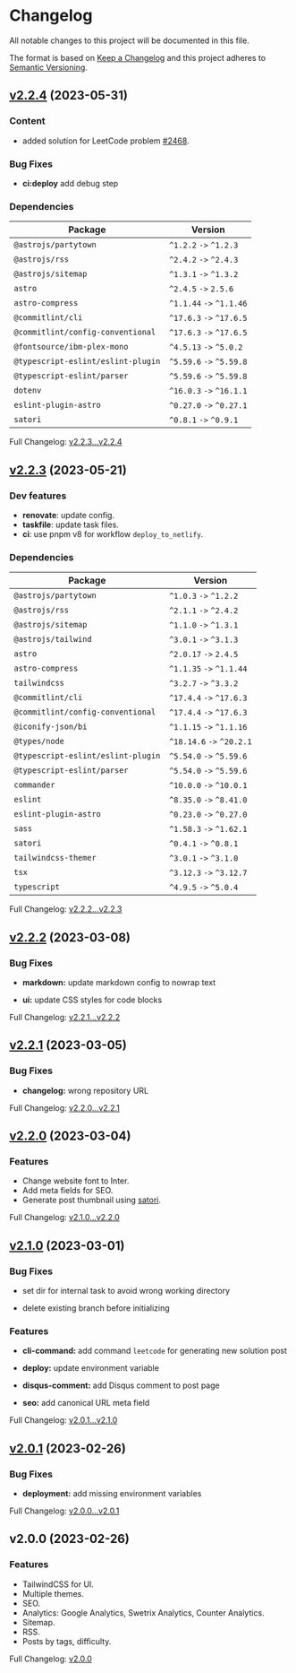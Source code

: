 # Changelog

All notable changes to this project will be documented in this file.

The format is based on [Keep a Changelog](http://keepachangelog.com/en/1.0.0/) and this project adheres to [Semantic Versioning](http://semver.org).

## [v2.2.4](https://github.com/ansidev/leetcode-blog/compare/v2.2.3...v2.2.4) (2023-05-31)

### Content

- added solution for LeetCode problem [#2468](https://leetcode.ansidev.xyz/2468-split-message-based-on-limit/).

### Bug Fixes

- **ci:deploy** add debug step

### Dependencies

| Package                            | Version                  |
| ---------------------------------- | ------------------------ |
| `@astrojs/partytown`               | `^1.2.2` `->` `^1.2.3`   |
| `@astrojs/rss`                     | `^2.4.2` `->` `^2.4.3`   |
| `@astrojs/sitemap`                 | `^1.3.1` `->` `^1.3.2`   |
| `astro`                            | `^2.4.5` `->` `2.5.6`    |
| `astro-compress`                   | `^1.1.44` `->` `^1.1.46` |
| `@commitlint/cli`                  | `^17.6.3` `->` `^17.6.5` |
| `@commitlint/config-conventional`  | `^17.6.3` `->` `^17.6.5` |
| `@fontsource/ibm-plex-mono`        | `^4.5.13` `->` `^5.0.2`  |
| `@typescript-eslint/eslint-plugin` | `^5.59.6` `->` `^5.59.8` |
| `@typescript-eslint/parser`        | `^5.59.6` `->` `^5.59.8` |
| `dotenv`                           | `^16.0.3` `->` `^16.1.1` |
| `eslint-plugin-astro`              | `^0.27.0` `->` `^0.27.1` |
| `satori`                           | `^0.8.1` `->` `^0.9.1`   |

Full Changelog: [v2.2.3...v2.2.4](https://github.com/ansidev/leetcode-blog/compare/v2.2.3...v2.2.4)

## [v2.2.3](https://github.com/ansidev/leetcode-blog/compare/v2.2.2...v2.2.3) (2023-05-21)

### Dev features

- **renovate**: update config.
- **taskfile**: update task files.
- **ci**: use pnpm v8 for workflow `deploy_to_netlify`.

### Dependencies

| Package                            | Version                   |
| ---------------------------------- | ------------------------- |
| `@astrojs/partytown`               | `^1.0.3` `->` `^1.2.2`    |
| `@astrojs/rss`                     | `^2.1.1` `->` `^2.4.2`    |
| `@astrojs/sitemap`                 | `^1.1.0` `->` `^1.3.1`    |
| `@astrojs/tailwind`                | `^3.0.1` `->` `^3.1.3`    |
| `astro`                            | `^2.0.17` `->` `2.4.5`    |
| `astro-compress`                   | `^1.1.35` `->` `^1.1.44`  |
| `tailwindcss`                      | `^3.2.7` `->` `^3.3.2`    |
| `@commitlint/cli`                  | `^17.4.4` `->` `^17.6.3`  |
| `@commitlint/config-conventional`  | `^17.4.4` `->` `^17.6.3`  |
| `@iconify-json/bi`                 | `^1.1.15` `->` `^1.1.16`  |
| `@types/node`                      | `^18.14.6` `->` `^20.2.1` |
| `@typescript-eslint/eslint-plugin` | `^5.54.0` `->` `^5.59.6`  |
| `@typescript-eslint/parser`        | `^5.54.0` `->` `^5.59.6`  |
| `commander`                        | `^10.0.0` `->` `^10.0.1`  |
| `eslint`                           | `^8.35.0` `->` `^8.41.0`  |
| `eslint-plugin-astro`              | `^0.23.0` `->` `^0.27.0`  |
| `sass`                             | `^1.58.3` `->` `^1.62.1`  |
| `satori`                           | `^0.4.1` `->` `^0.8.1`    |
| `tailwindcss-themer`               | `^3.0.1` `->` `^3.1.0`    |
| `tsx`                              | `^3.12.3` `->` `^3.12.7`  |
| `typescript`                       | `^4.9.5` `->` `^5.0.4`    |

Full Changelog: [v2.2.2...v2.2.3](https://github.com/ansidev/leetcode-blog/compare/v2.2.2...v2.2.3)

## [v2.2.2](https://github.com/ansidev/leetcode-blog/compare/v2.2.1...v2.2.2) (2023-03-08)

### Bug Fixes

- **markdown:** update markdown config to nowrap text

- **ui:** update CSS styles for code blocks

Full Changelog: [v2.2.1...v2.2.2](https://github.com/ansidev/leetcode-blog/compare/v2.2.1...v2.2.2)

## [v2.2.1](https://github.com/ansidev/leetcode-blog/compare/v2.2.0...v2.2.1) (2023-03-05)

### Bug Fixes

- **changelog:** wrong repository URL

Full Changelog: [v2.2.0...v2.2.1](https://github.com/ansidev/leetcode-blog/compare/v2.2.0...v2.2.1)

## [v2.2.0](https://github.com/ansidev/leetcode-blog/compare/v2.1.0...v2.2.0) (2023-03-04)

### Features

- Change website font to Inter.
- Add meta fields for SEO.
- Generate post thumbnail using [satori](https://github.com/vercel/satori).

Full Changelog: [v2.1.0...v2.2.0](https://github.com/ansidev/leetcode-blog/compare/v2.1.0...v2.2.0)

## [v2.1.0](https://github.com/ansidev/leetcode-blog/compare/v2.0.1...v2.1.0) (2023-03-01)

### Bug Fixes

- set dir for internal task to avoid wrong working directory

- delete existing branch before initializing

### Features

- **cli-command:** add command `leetcode` for generating new solution post

- **deploy:** update environment variable

- **disqus-comment:** add Disqus comment to post page

- **seo:** add canonical URL meta field

Full Changelog: [v2.0.1...v2.1.0](https://github.com/ansidev/leetcode-blog/compare/v2.0.1...v2.1.0)

## [v2.0.1](https://github.com/ansidev/leetcode-blog/compare/v2.0.0...v2.0.1) (2023-02-26)

### Bug Fixes

- **deployment:** add missing environment variables

Full Changelog: [v2.0.0...v2.0.1](https://github.com/ansidev/leetcode-blog/compare/v2.0.0...v2.0.1)

## v2.0.0 (2023-02-26)

### Features

- TailwindCSS for UI.
- Multiple themes.
- SEO.
- Analytics: Google Analytics, Swetrix Analytics, Counter Analytics.
- Sitemap.
- RSS.
- Posts by tags, difficulty.

Full Changelog: [v2.0.0](https://github.com/ansidev/leetcode-blog/commits/v2.0.0)
